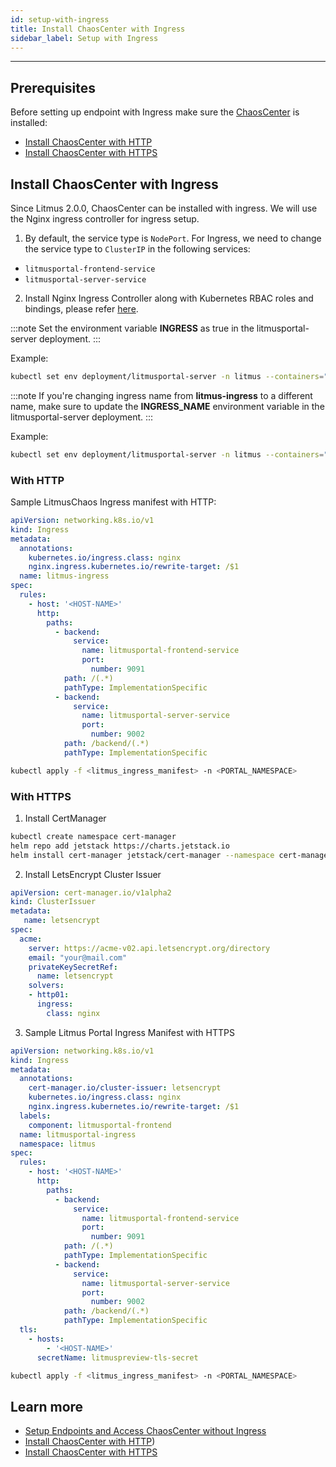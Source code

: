 ```yaml
---
id: setup-with-ingress
title: Install ChaosCenter with Ingress
sidebar_label: Setup with Ingress
---
```


---

## Prerequisites

Before setting up endpoint with Ingress make sure the [ChaosCenter](../concepts/chaos-center.md#chaoscenter) is installed:

- [Install ChaosCenter with HTTP](../getting-started/installation.md)
- [Install ChaosCenter with HTTPS](chaoscenter-advanced-installation.md)

## Install ChaosCenter with Ingress

Since Litmus 2.0.0, ChaosCenter can be installed with ingress. We will use the Nginx ingress controller for ingress setup.

1. By default, the service type is `NodePort`. For Ingress, we need to change the service type to `ClusterIP` in the following services:

- `litmusportal-frontend-service`
- `litmusportal-server-service`

2. Install Nginx Ingress Controller along with Kubernetes RBAC roles and bindings, please refer [here](https://kubernetes.github.io/ingress-nginx/deploy/#installation-guide).

:::note
Set the environment variable **INGRESS** as true in the litmusportal-server deployment.
:::

Example:
```bash
kubectl set env deployment/litmusportal-server -n litmus --containers="graphql-server" INGRESS="true"
```

:::note
If you're changing ingress name from **litmus-ingress** to a different name, make sure to update the **INGRESS_NAME** environment variable in the litmusportal-server deployment.
:::

Example:
```bash
kubectl set env deployment/litmusportal-server -n litmus --containers="graphql-server" INGRESS_NAME="litmus-ingress"
```

### With HTTP

Sample LitmusChaos Ingress manifest with HTTP:

```yaml
apiVersion: networking.k8s.io/v1
kind: Ingress
metadata:
  annotations:
    kubernetes.io/ingress.class: nginx
    nginx.ingress.kubernetes.io/rewrite-target: /$1
  name: litmus-ingress
spec:
  rules:
    - host: '<HOST-NAME>'
      http:
        paths:
          - backend:
              service:
                name: litmusportal-frontend-service
                port:
                  number: 9091
            path: /(.*)
            pathType: ImplementationSpecific
          - backend:
              service:
                name: litmusportal-server-service
                port:
                  number: 9002
            path: /backend/(.*)
            pathType: ImplementationSpecific
```

```bash
kubectl apply -f <litmus_ingress_manifest> -n <PORTAL_NAMESPACE>
```

### With HTTPS

1. Install CertManager

```bash
kubectl create namespace cert-manager
helm repo add jetstack https://charts.jetstack.io
helm install cert-manager jetstack/cert-manager --namespace cert-manager --create-namespace --version v1.3.0 --set installCRDs=true
```

2. Install LetsEncrypt Cluster Issuer

```yaml
apiVersion: cert-manager.io/v1alpha2
kind: ClusterIssuer
metadata:
   name: letsencrypt
spec:
  acme:
    server: https://acme-v02.api.letsencrypt.org/directory
    email: "your@mail.com"
    privateKeySecretRef:
      name: letsencrypt
    solvers:
    - http01:
      ingress:
        class: nginx
```

3. Sample Litmus Portal Ingress Manifest with HTTPS

```yaml
apiVersion: networking.k8s.io/v1
kind: Ingress
metadata:
  annotations:
    cert-manager.io/cluster-issuer: letsencrypt
    kubernetes.io/ingress.class: nginx
    nginx.ingress.kubernetes.io/rewrite-target: /$1
  labels:
    component: litmusportal-frontend
  name: litmusportal-ingress
  namespace: litmus
spec:
  rules:
    - host: '<HOST-NAME>'
      http:
        paths:
          - backend:
              service:
                name: litmusportal-frontend-service
                port:
                  number: 9091
            path: /(.*)
            pathType: ImplementationSpecific
          - backend:
              service:
                name: litmusportal-server-service
                port:
                  number: 9002
            path: /backend/(.*)
            pathType: ImplementationSpecific
  tls:
    - hosts:
        - '<HOST-NAME>'
      secretName: litmuspreview-tls-secret
```

```bash
kubectl apply -f <litmus_ingress_manifest> -n <PORTAL_NAMESPACE>
```

## Learn more

- [Setup Endpoints and Access ChaosCenter without Ingress](setup-without-ingress.md)
- [Install ChaosCenter with HTTP](../getting-started/installation.md))
- [Install ChaosCenter with HTTPS](chaoscenter-advanced-installation.md)
